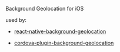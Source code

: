Background Geolocation for iOS

used by:

* [react-native-background-geolocation](https://github.com/aescalanteo/react-native-background-geolocation)

* [cordova-plugin-background-geolocation](https://github.com/aescalanteo/cordova-plugin-background-geolocation)